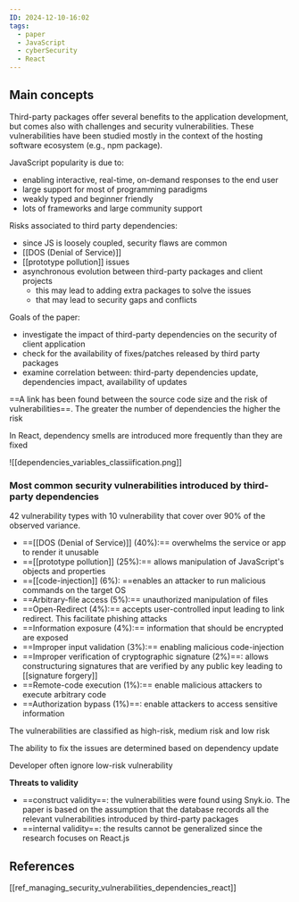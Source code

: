 ```yaml
---
ID: 2024-12-10-16:02
tags:
  - paper
  - JavaScript
  - cyberSecurity
  - React
---
```

## Main concepts

Third-party packages offer several benefits to the application development, but comes also with challenges and security vulnerabilities. These vulnerabilities have been studied mostly in the context of the hosting software ecosystem (e.g., npm package).

JavaScript popularity is due to:
- enabling interactive, real-time, on-demand responses to the end user
- large support for most of programming paradigms
- weakly typed and beginner friendly
- lots of frameworks and large community support

Risks associated to third party dependencies:
- since JS is loosely coupled, security flaws are common
- [[DOS (Denial of Service)]]
- [[prototype pollution]] issues
- asynchronous evolution between third-party packages and client projects
	- this may lead to adding extra packages to solve the issues
	- that may lead to security gaps and conflicts

Goals of the paper:
- investigate the impact of third-party dependencies on the security of client application
- check for the availability of fixes/patches released by third party packages
- examine correlation between: third-party dependencies update, dependencies impact, availability of updates

==A link has been found between the source code size and the risk of vulnerabilities==. The greater the number of dependencies the higher the risk

In React, dependency smells are introduced more frequently than they are fixed

![[dependencies_variables_classiification.png]]

### Most common security vulnerabilities introduced by third-party dependencies

42 vulnerability types with 10 vulnerability that cover over 90% of the observed variance.
- ==[[DOS (Denial of Service)]] (40%):== overwhelms the service or app to render it unusable
- ==[[prototype pollution]] (25%):== allows manipulation of JavaScript's objects and properties
- ==[[code-injection]] (6%): ==enables an attacker to run malicious commands on the target OS
- ==Arbitrary-file access (5%):== unauthorized manipulation of files
- ==Open-Redirect (4%):== accepts user-controlled input leading to link redirect. This facilitate phishing attacks
- ==Information exposure (4%):== information that should be encrypted are exposed
- ==Improper input validation (3%):== enabling malicious code-injection
- ==Improper verification of cryptographic signature (2%)==: allows constructuring signatures that are verified by any public key leading to [[signature forgery]]
- ==Remote-code execution (1%):== enable malicious attackers to execute arbitrary code
- ==Authorization bypass (1%)==: enable attackers to access sensitive information

The vulnerabilities are classified as high-risk, medium risk and low risk

The ability to fix the issues are determined based on dependency update

Developer often ignore low-risk vulnerability

**Threats to validity**
- ==construct validity==: the vulnerabilities were found using Snyk.io. The paper is based on the assumption that the database records all the relevant vulnerabilities introduced by third-party packages
- ==internal validity==: the results cannot be generalized since the research focuses on React.js
## References
[[ref_managing_security_vulnerabilities_dependencies_react]]
